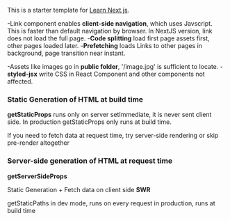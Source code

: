 This is a starter template for [Learn Next.js](https://nextjs.org/learn).

-Link component enables **client-side navigation**, which uses Javscript. This is faster than default navigation by browser. In NextJS version, link does not load the full page.
-**Code splitting** load first page assets first, other pages loaded later.
-**Prefetching** loads Links to other pages in background, page transition near instant.

-Assets like images go in **public folder**, '/image.jpg' is sufficient to locate.
-**styled-jsx** write CSS in React Component and other components not affected.

### **Static Generation** of HTML at build time
**getStaticProps** runs only on server setImmediate, it is never sent client side.
In production getStaticProps only runs at build time.

If you need to fetch data at request time, try server-side rendering or skip pre-render altogether

### **Server-side** generation of HTML at request time
**getServerSideProps**


Static Generation + Fetch data on client side
**SWR**

getStaticPaths
in dev mode, runs on every request
in production, runs at build time

